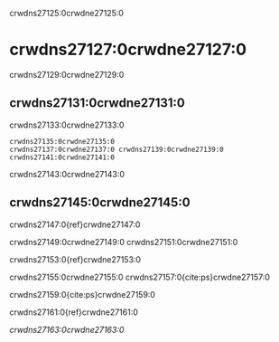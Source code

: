 crwdns27125:0crwdne27125:0
# crwdns27127:0crwdne27127:0

crwdns27129:0crwdne27129:0
## crwdns27131:0crwdne27131:0

crwdns27133:0crwdne27133:0

```{figure} ../figures/research-cycle.jpg
crwdns27135:0crwdne27135:0 
crwdns27137:0crwdne27137:0 crwdns27139:0crwdne27139:0 crwdns27141:0crwdne27141:0
```

crwdns27143:0crwdne27143:0
## crwdns27145:0crwdne27145:0

crwdns27147:0{ref}crwdne27147:0

crwdns27149:0crwdne27149:0 crwdns27151:0crwdne27151:0

crwdns27153:0{ref}crwdne27153:0

crwdns27155:0crwdne27155:0 crwdns27157:0{cite:ps}crwdne27157:0

crwdns27159:0{cite:ps}crwdne27159:0

crwdns27161:0{ref}crwdne27161:0

*crwdns27163:0crwdne27163:0*
